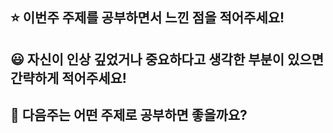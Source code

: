 ## ⭐️ 이번주 주제를 공부하면서 느낀 점을 적어주세요!

## 😃 자신이 인상 깊었거나 중요하다고 생각한 부분이 있으면 간략하게 적어주세요!

## 📝 다음주는 어떤 주제로 공부하면 좋을까요?
